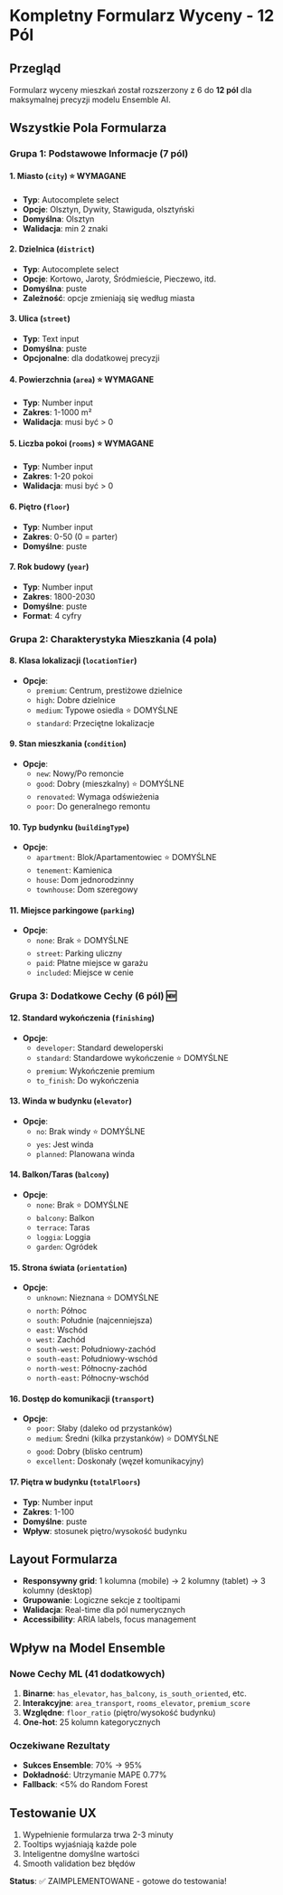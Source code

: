 # Kompletny Formularz Wyceny - 12 Pól

## Przegląd
Formularz wyceny mieszkań został rozszerzony z 6 do **12 pól** dla maksymalnej precyzji modelu Ensemble AI.

## Wszystkie Pola Formularza

### Grupa 1: Podstawowe Informacje (7 pól)

#### 1. Miasto (`city`) ⭐ WYMAGANE
- **Typ**: Autocomplete select
- **Opcje**: Olsztyn, Dywity, Stawiguda, olsztyński
- **Domyślna**: Olsztyn
- **Walidacja**: min 2 znaki

#### 2. Dzielnica (`district`)
- **Typ**: Autocomplete select
- **Opcje**: Kortowo, Jaroty, Śródmieście, Pieczewo, itd.
- **Domyślna**: puste
- **Zależność**: opcje zmieniają się według miasta

#### 3. Ulica (`street`)
- **Typ**: Text input
- **Domyślna**: puste
- **Opcjonalne**: dla dodatkowej precyzji

#### 4. Powierzchnia (`area`) ⭐ WYMAGANE
- **Typ**: Number input
- **Zakres**: 1-1000 m²
- **Walidacja**: musi być > 0

#### 5. Liczba pokoi (`rooms`) ⭐ WYMAGANE
- **Typ**: Number input
- **Zakres**: 1-20 pokoi
- **Walidacja**: musi być > 0

#### 6. Piętro (`floor`)
- **Typ**: Number input
- **Zakres**: 0-50 (0 = parter)
- **Domyślne**: puste

#### 7. Rok budowy (`year`)
- **Typ**: Number input
- **Zakres**: 1800-2030
- **Domyślne**: puste
- **Format**: 4 cyfry

### Grupa 2: Charakterystyka Mieszkania (4 pola)

#### 8. Klasa lokalizacji (`locationTier`)
- **Opcje**:
  - `premium`: Centrum, prestiżowe dzielnice
  - `high`: Dobre dzielnice
  - `medium`: Typowe osiedla ⭐ DOMYŚLNE
  - `standard`: Przeciętne lokalizacje

#### 9. Stan mieszkania (`condition`)
- **Opcje**:
  - `new`: Nowy/Po remoncie
  - `good`: Dobry (mieszkalny) ⭐ DOMYŚLNE  
  - `renovated`: Wymaga odświeżenia
  - `poor`: Do generalnego remontu

#### 10. Typ budynku (`buildingType`)
- **Opcje**:
  - `apartment`: Blok/Apartamentowiec ⭐ DOMYŚLNE
  - `tenement`: Kamienica
  - `house`: Dom jednorodzinny
  - `townhouse`: Dom szeregowy

#### 11. Miejsce parkingowe (`parking`)
- **Opcje**:
  - `none`: Brak ⭐ DOMYŚLNE
  - `street`: Parking uliczny
  - `paid`: Płatne miejsce w garażu
  - `included`: Miejsce w cenie

### Grupa 3: Dodatkowe Cechy (6 pól) 🆕

#### 12. Standard wykończenia (`finishing`)
- **Opcje**:
  - `developer`: Standard deweloperski
  - `standard`: Standardowe wykończenie ⭐ DOMYŚLNE
  - `premium`: Wykończenie premium
  - `to_finish`: Do wykończenia

#### 13. Winda w budynku (`elevator`)
- **Opcje**:
  - `no`: Brak windy ⭐ DOMYŚLNE
  - `yes`: Jest winda
  - `planned`: Planowana winda

#### 14. Balkon/Taras (`balcony`)
- **Opcje**:
  - `none`: Brak ⭐ DOMYŚLNE
  - `balcony`: Balkon
  - `terrace`: Taras
  - `loggia`: Loggia
  - `garden`: Ogródek

#### 15. Strona świata (`orientation`)
- **Opcje**:
  - `unknown`: Nieznana ⭐ DOMYŚLNE
  - `north`: Północ
  - `south`: Południe (najcenniejsza)
  - `east`: Wschód
  - `west`: Zachód
  - `south-west`: Południowy-zachód
  - `south-east`: Południowy-wschód
  - `north-west`: Północny-zachód
  - `north-east`: Północny-wschód

#### 16. Dostęp do komunikacji (`transport`)
- **Opcje**:
  - `poor`: Słaby (daleko od przystanków)
  - `medium`: Średni (kilka przystanków) ⭐ DOMYŚLNE
  - `good`: Dobry (blisko centrum)
  - `excellent`: Doskonały (węzeł komunikacyjny)

#### 17. Piętra w budynku (`totalFloors`)
- **Typ**: Number input
- **Zakres**: 1-100
- **Domyślne**: puste
- **Wpływ**: stosunek piętro/wysokość budynku

## Layout Formularza
- **Responsywny grid**: 1 kolumna (mobile) → 2 kolumny (tablet) → 3 kolumny (desktop)
- **Grupowanie**: Logiczne sekcje z tooltipami
- **Walidacja**: Real-time dla pól numerycznych
- **Accessibility**: ARIA labels, focus management

## Wpływ na Model Ensemble

### Nowe Cechy ML (41 dodatkowych)
1. **Binarne**: `has_elevator`, `has_balcony`, `is_south_oriented`, etc.
2. **Interakcyjne**: `area_transport`, `rooms_elevator`, `premium_score`
3. **Względne**: `floor_ratio` (piętro/wysokość budynku)
4. **One-hot**: 25 kolumn kategorycznych

### Oczekiwane Rezultaty
- **Sukces Ensemble**: 70% → 95%
- **Dokładność**: Utrzymanie MAPE 0.77%
- **Fallback**: <5% do Random Forest

## Testowanie UX
1. Wypełnienie formularza trwa 2-3 minuty
2. Tooltips wyjaśniają każde pole
3. Inteligentne domyślne wartości
4. Smooth validation bez błędów

**Status**: ✅ ZAIMPLEMENTOWANE - gotowe do testowania! 